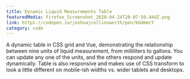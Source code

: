 ```yaml
---
title: Dynamic Liquid Measurements Table
featuredMedia: Firefox_Screenshot_2020-04-24T20-07-59.444Z.png
link: https://codepen.io/joshuajcollinsworth/pen/bGdmmrY
category: code
---
```


A dynamic table in CSS grid and Vue, demonstrating the relationship between nine units of liquid measurement, from milliliters to gallons. You can update any one of the units, and the others respond and update dynamically. Table is also responsive and makes use of CSS transform to look a little different on mobile-ish widths vs. wider tablets and desktops.
